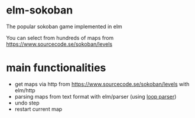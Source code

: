 # elm-sokoban
The popular sokoban game implemented in elm

You can select from hundreds of maps from https://www.sourcecode.se/sokoban/levels

# main functionalities
- get maps via http from https://www.sourcecode.se/sokoban/levels with elm/http
- parsing maps from text format with elm/parser (using [loop parser](https://package.elm-lang.org/packages/elm/parser/latest/Parser#loop))
- undo step
- restart current map
